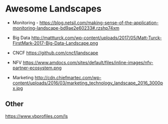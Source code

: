 # Awesome Landscapes

- Monitoring - https://blog.netsil.com/making-sense-of-the-application-monitoring-landscape-bd9ae2e60233#.rzshp74xm

- Big Data 
http://mattturck.com/wp-content/uploads/2017/05/Matt-Turck-FirstMark-2017-Big-Data-Landscape.png

- CNCF
https://github.com/cncf/landscape

- NFV
https://www.amdocs.com/sites/default/files/inline-images/nfv-partner-ecosystem.png

- Marketing
http://cdn.chiefmartec.com/wp-content/uploads/2016/03/marketing_technology_landscape_2016_3000px.jpg

## Other
https://www.vbprofiles.com/ls
